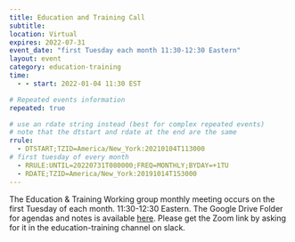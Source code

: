 ```yaml
---
title: Education and Training Call
subtitle:
location: Virtual
expires: 2022-07-31
event_date: "first Tuesday each month 11:30-12:30 Eastern"
layout: event
category: education-training
time:
  - - start: 2022-01-04 11:30 EST

# Repeated events information
repeated: true

# use an rdate string instead (best for complex repeated events)
# note that the dtstart and rdate at the end are the same
rrule: 
  - DTSTART;TZID=America/New_York:20210104T113000
# first tuesday of every month
  - RRULE:UNTIL=20220731T080000;FREQ=MONTHLY;BYDAY=+1TU
  - RDATE;TZID=America/New_York:20191014T153000
---
```


The Education & Training Working group monthly meeting occurs on the first Tuesday of each month. 11:30-12:30 Eastern. The Google Drive Folder for agendas and notes is available [here](https://drive.google.com/drive/u/1/folders/1mwnSDKh57I5MA9lk2DhRVxhjNc76wDXT). Please get the Zoom link by asking for it in the education-training channel on slack.
